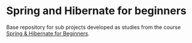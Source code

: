 # Spring and Hibernate for beginners

Base repository for sub projects developed as studies from the course [Spring & Hibernate for Beginners](https://www.udemy.com/course/spring-hibernate-tutorial/).